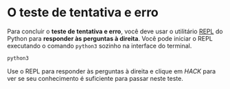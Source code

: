 # O teste de tentativa e erro

Para concluir o __teste de tentativa e erro__, você deve usar o utilitário [REPL](https://pythonprogramminglanguage.com/repl/) do Python para __responder às perguntas à direita__. Você pode iniciar o REPL executando o comando `python3` sozinho na interface do terminal.

```bash
python3
```

Use o REPL para responder às perguntas à direita e clique em *HACK* para ver se seu conhecimento é suficiente para passar neste teste.